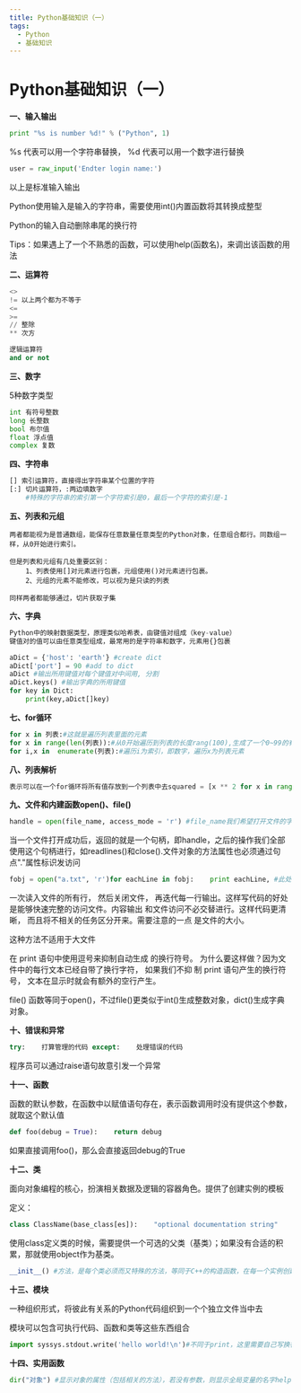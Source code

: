 ```yaml
---
title: Python基础知识（一）
tags:
  - Python
  - 基础知识
---
```


# Python基础知识（一）

**一、输入输出**

```python
print "%s is number %d!" % ("Python", 1)
```

%s 代表可以用一个字符串替换， %d 代表可以用一个数字进行替换

```python
user = raw_input('Endter login name:')
```

以上是标准输入输出

Python使用输入是输入的字符串，需要使用int()内置函数将其转换成整型

Python的输入自动删除串尾的换行符

Tips：如果遇上了一个不熟悉的函数，可以使用help(函数名)，来调出该函数的用法



**二、运算符**

```python
<>
!= 以上两个都为不等于
<=
>=
// 整除
** 次方

逻辑运算符
and or not


```

**三、数字**

5种数字类型

```python
int 有符号整数
long 长整数
bool 布尔值
float 浮点值
complex 复数
```

**四、字符串**

```python
[] 索引运算符，直接得出字符串某个位置的字符
[:] 切片运算符，:两边填数字
    #特殊的字符串的索引第一个字符索引是0，最后一个字符的索引是-1
```

**五、列表和元组**

```
两者都能视为是普通数组，能保存任意数量任意类型的Python对象，任意组合都行。同数组一样，从0开始进行索引。

但是列表和元组有几处重要区别：
	1、列表使用[]对元素进行包裹，元组使用()对元素进行包裹。
	2、元组的元素不能修改，可以视为是只读的列表
	
同样两者都能够通过，切片获取子集
```

**六、字典**

```python
Python中的映射数据类型，原理类似哈希表，由键值对组成（key-value）
键值对的值可以由任意类型组成，最常用的是字符串和数字，元素用{}包裹

aDict = {'host': 'earth'} #create dict
aDict['port'] = 90 #add to dict
aDict #输出所用键值对每个键值对中间用, 分割
aDict.keys() #输出字典的所用键值
for key in Dict:
    print(key,aDict[]key)
```

**七、for循环**

```python
for x in 列表:#这就是遍历列表里面的元素
for x in range(len(列表)):#从0开始遍历到列表的长度rang(100),生成了一个0~99的有序列表
for i,x in  enumerate(列表):#遍历i为索引，即数字，遍历x为列表元素

```



**八、列表解析**

```python
表示可以在一个for循环将所有值存放到一个列表中去squared = [x ** 2 for x in range (4)] #将0~3的平方存入squaredsqqEvens = [x ** 2 for x in range(8) if not x%2] #将非奇平方数放入sqqEven中去
```



**九、文件和内建函数open()、file()**

```python
handle = open(file_name, access_mode = 'r') #file_name我们希望打开文件的字符串名字，access_mode有很多权限										#r表示读取，w表示写入，a表示添加(append)，+表示读写，未写默认r
```

当一个文件打开成功后，返回的就是一个句柄，即handle，之后的操作我们全部使用这个句柄进行，如readlines()和close().文件对象的方法属性也必须通过句点"."属性标识发访问

```python
fobj = open("a.txt", 'r')for eachLine in fobj:    print eachLine, #此处逗号下面有解释fobj.close()
```

 一次读入文件的所有行， 然后关闭文件， 再迭代每一行输出。这样写代码的好处是能够快速完整的访问文件。内容输出 和文件访问不必交替进行。这样代码更清晰， 而且将不相关的任务区分开来。需要注意的一点 是文件的大小。 

这种方法不适用于大文件

在 print 语句中使用逗号来抑制自动生成 的换行符号。 为什么要这样做？因为文件中的每行文本已经自带了换行字符， 如果我们不抑 制 print 语句产生的换行符号， 文本在显示时就会有额外的空行产生。



file() 函数等同于open()，不过file()更类似于int()生成整数对象，dict()生成字典对象。

**十、错误和异常**

```python
try:  	打算管理的代码 except:    处理错误的代码
```

程序员可以通过raise语句故意引发一个异常

**十一、函数**

函数的默认参数，在函数中以赋值语句存在，表示函数调用时没有提供这个参数，就取这个默认值

```python
def foo(debug = True):    return debug
```

如果直接调用foo()，那么会直接返回debug的True

**十二、类**

面向对象编程的核心，扮演相关数据及逻辑的容器角色。提供了创建实例的模板

定义：

```python
class ClassName(base_class[es]):    "optional documentation string"    static_member_devlarations    method_declarations
```

使用class定义类的时候，需要提供一个可选的父类（基类）；如果没有合适的积累，那就使用object作为基类。

```python
__init__() #方法，是每个类必须而又特殊的方法，等同于C++的构造函数，在每一个实例创建的时候自动调用self #等同于其他语言的this、x = ClassName("sad") #创建一个类的实例，这里的传参会直接传入__init__()函数
```

**十三、模块**

一种组织形式，将彼此有关系的Python代码组织到一个个独立文件当中去

模块可以包含可执行代码、函数和类等这些东西组合

```python
import syssys.stdout.write('hello world!\n')#不同于print，这里需要自己写换行符
```

**十四、实用函数**

```python
dir("对象") #显示对象的属性（包括相关的方法），若没有参数，则显示全局变量的名字help("对象") #显示对象的文档字符串，若没有参数，就会进入交互式帮助int() #将对象转成整数len() #长度open(fn,mode) #以mode = 'r' 读，mode = 'w' 写的方式打开文件名问fn的文件range([start,]stop[,step]) #返回一个整数列表，起始值为start，结束值为stop-1，start默认为0，step默认为1raw_input(str) #等待用户输入一个字符串， 可以提供一个可选的参数 str 用作提示信息。 str(obj) #将一个对象转换为字符串 type(obj) #返回对象的类型（返回值本身是一个 type 对象！） 
```

